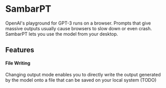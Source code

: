 
# SambarPT

OpenAI's playground for GPT-3 runs on a browser. Prompts that give massive outputs usually cause browsers to slow down or even crash. SambarPT lets you use the model from your desktop.


## Features

#### File Writing
Changing output mode enables you to directly write the output generated by the model onto a file that can be saved on your local system (TODO)
